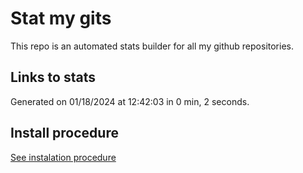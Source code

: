 # Stat my gits

This repo is an automated stats builder for all my github repositories.

## Links to stats


Generated on 01/18/2024 at 12:42:03 in 0 min, 2 seconds.

## Install procedure

[See instalation procedure](./src/install.md)
